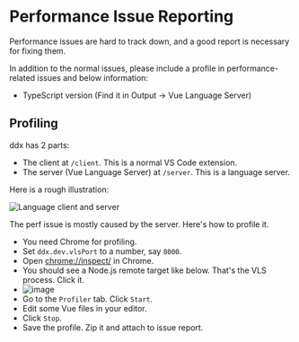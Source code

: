 # Performance Issue Reporting

Performance issues are hard to track down, and a good report is necessary for fixing them.

In addition to the normal issues, please include a profile in performance-related issues and below information:

- TypeScript version (Find it in Output -> Vue Language Server)

## Profiling

ddx has 2 parts:

- The client at `/client`. This is a normal VS Code extension.
- The server (Vue Language Server) at `/server`. This is a language server.

Here is a rough illustration:

![Language client and server](https://code.visualstudio.com/assets/api/language-extensions/language-server-extension-guide/lsp-illustration.png)

The perf issue is mostly caused by the server. Here's how to profile it.

- You need Chrome for profiling.
- Set `ddx.dev.vlsPort` to a number, say `8000`.
- Open [chrome://inspect/](chrome://inspect/) in Chrome.
- You should see a Node.js remote target like below. That's the VLS process. Click it.
- ![image](https://user-images.githubusercontent.com/4033249/56996577-d61d0c00-6b59-11e9-85f0-29dc15e2e2aa.png)
- Go to the `Profiler` tab. Click `Start`.
- Edit some Vue files in your editor.
- Click `Stop`.
- Save the profile. Zip it and attach to issue report.
